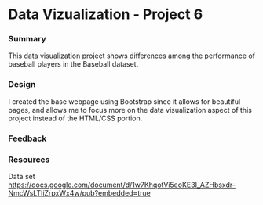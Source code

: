 # Data Vizualization - Project 6

### Summary 

This data visualization project shows differences among the performance of baseball players in the Baseball dataset. 


### Design

I created the base webpage using Bootstrap since it allows for beautiful pages, and allows me to focus more on the data visualization aspect of this project instead of the HTML/CSS portion.


### Feedback


### Resources

Data set<br>
https://docs.google.com/document/d/1w7KhqotVi5eoKE3I_AZHbsxdr-NmcWsLTIiZrpxWx4w/pub?embedded=true